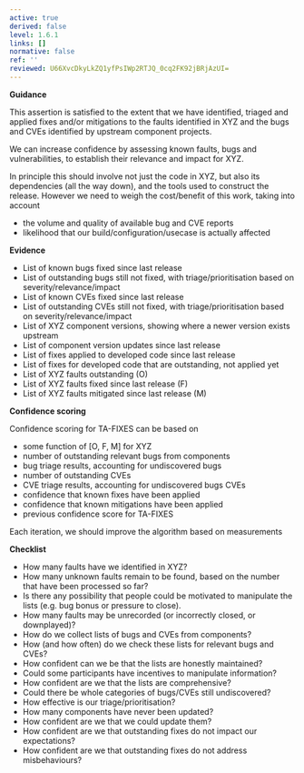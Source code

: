 ```yaml
---
active: true
derived: false
level: 1.6.1
links: []
normative: false
ref: ''
reviewed: U66XvcDkyLkZQ1yfPsIWp2RTJQ_0cq2FK92jBRjAzUI=
---
```


**Guidance**

This assertion is satisfied to the extent that we have identified, triaged
and applied fixes and/or mitigations to the faults identified in XYZ and the
bugs and CVEs identified by upstream component projects.

We can increase confidence by assessing known faults, bugs and vulnerabilities,
to establish their relevance and impact for XYZ.

In principle this should involve not just the code in XYZ, but also its
dependencies (all the way down), and the tools used to construct the release.
However we need to weigh the cost/benefit of this work, taking into account

- the volume and quality of available bug and CVE reports
- likelihood that our build/configuration/usecase is actually affected

**Evidence**

- List of known bugs fixed since last release
- List of outstanding bugs still not fixed, with triage/prioritisation based
  on severity/relevance/impact
- List of known CVEs fixed since last release
- List of outstanding CVEs still not fixed, with triage/prioritisation based
  on severity/relevance/impact
- List of XYZ component versions, showing where a newer version exists upstream
- List of component version updates since last release
- List of fixes applied to developed code since last release
- List of fixes for developed code that are outstanding, not applied yet
- List of XYZ faults outstanding (O)
- List of XYZ faults fixed since last release (F)
- List of XYZ faults mitigated since last release (M)

**Confidence scoring**

Confidence scoring for TA-FIXES can be based on

- some function of [O, F, M] for XYZ
- number of outstanding relevant bugs from components
- bug triage results, accounting for undiscovered bugs
- number of outstanding CVEs
- CVE triage results, accounting for undiscovered bugs CVEs
- confidence that known fixes have been applied
- confidence that known mitigations have been applied
- previous confidence score for TA-FIXES

Each iteration, we should improve the algorithm based on measurements

**Checklist**

- How many faults have we identified in XYZ?
- How many unknown faults remain to be found, based on the number that have
  been processed so far?
- Is there any possibility that people could be motivated to manipulate the
  lists (e.g. bug bonus or pressure to close).
- How many faults may be unrecorded (or incorrectly closed, or downplayed)?
- How do we collect lists of bugs and CVEs from components?
- How (and how often) do we check these lists for relevant bugs and CVEs?
- How confident can we be that the lists are honestly maintained?
- Could some participants have incentives to manipulate information?
- How confident are we that the lists are comprehensive?
- Could there be whole categories of bugs/CVEs still undiscovered?
- How effective is our triage/prioritisation?
- How many components have never been updated?
- How confident are we that we could update them?
- How confident are we that outstanding fixes do not impact our expectations?
- How confident are we that outstanding fixes do not address misbehaviours?
